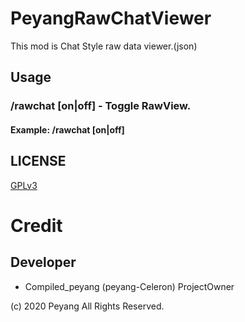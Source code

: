 # PeyangRawChatViewer
This mod is Chat Style raw data viewer.(json)

## Usage
### /rawchat \[on|off\] - Toggle RawView.
#### Example: /rawchat \[on|off\]

## LICENSE
[GPLv3](https://www.gnu.org/licenses/gpl-3.0.en.html)
# Credit
## Developer
* Compiled_peyang (peyang-Celeron) ProjectOwner


\(c\) 2020 Peyang All Rights Reserved.